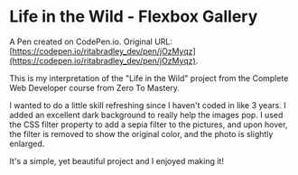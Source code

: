 # Life in the Wild - Flexbox Gallery

A Pen created on CodePen.io. Original URL: [https://codepen.io/ritabradley_dev/pen/jOzMyqz](https://codepen.io/ritabradley_dev/pen/jOzMyqz).

This is my interpretation of the "Life in the Wild" project from the Complete Web Developer course from Zero To Mastery. 

I wanted to do a little skill refreshing since I haven't coded in like 3 years. I added an excellent dark background to really help the images pop.  I used the CSS filter property to add a sepia filter to the pictures, and upon hover, the filter is removed to show the original color, and the photo is slightly enlarged.

It's a simple, yet beautiful project and I enjoyed making it!